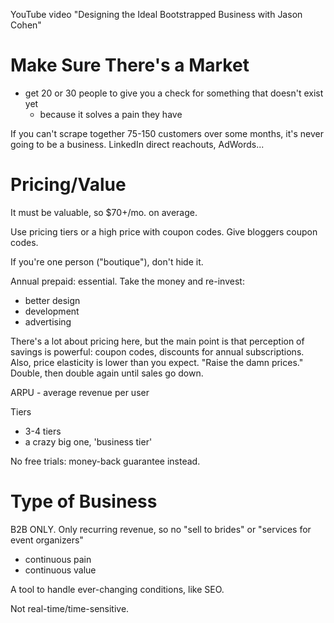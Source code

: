 YouTube video "Designing the Ideal Bootstrapped Business with Jason Cohen"

# Make Sure There's a Market
- get 20 or 30 people to give you a check for something that doesn't exist yet
  - because it solves a pain they have

If you can't scrape together 75-150 customers over some months, it's never going to be a business. 
LinkedIn direct reachouts, AdWords...

# Pricing/Value
It must be valuable, so $70+/mo. on average.

Use pricing tiers or a high price with coupon codes.
Give bloggers coupon codes.

If you're one person ("boutique"), don't hide it.

Annual prepaid: essential. Take the money and re-invest:

- better design
- development
- advertising

There's a lot about pricing here, but the main point is that perception of savings is powerful: coupon codes, discounts for annual subscriptions. Also, price elasticity is lower than you expect. "Raise the damn prices." Double, then double again until sales go down.

ARPU - average revenue per user

Tiers
- 3-4 tiers
- a crazy big one, 'business tier'

No free trials: money-back guarantee instead.

# Type of Business

B2B ONLY.
Only recurring revenue, so no "sell to brides" or "services for event organizers"
  - continuous pain
  - continuous value

A tool to handle ever-changing conditions, like SEO.

Not real-time/time-sensitive.
